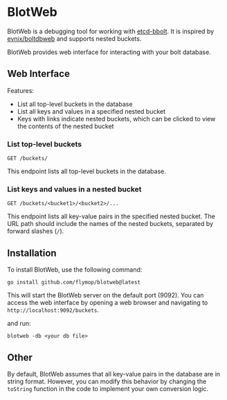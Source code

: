 # BlotWeb

BlotWeb is a debugging tool for working with [etcd-bbolt](https://github.com/etcd-io/bbolt). 
It is inspired by [evnix/boltdbweb](https://github.com/evnix/boltdbweb) and supports nested buckets.

BlotWeb provides web interface for interacting with your bolt database.

## Web Interface

Features:
- List all top-level buckets in the database
- List all keys and values in a specified nested bucket
- Keys with links indicate nested buckets, which can be clicked to view the contents of the nested bucket


### List top-level buckets

`GET /buckets/`

This endpoint lists all top-level buckets in the database.

### List keys and values in a nested bucket

`GET /buckets/<bucket1>/<bucket2>/...`

This endpoint lists all key-value pairs in the specified nested bucket. 
The URL path should include the names of the nested buckets, separated by forward slashes (`/`).


## Installation

To install BlotWeb, use the following command:
```
go install github.com/flymop/blotweb@latest
```
This will start the BlotWeb server on the default port (9092). 
You can access the web interface by opening a web browser and navigating to `http://localhost:9092/buckets`.

and run:
```
blotweb -db <your db file>
```


## Other
By default, BlotWeb assumes that all key-value pairs in the database are in string format. 
However, you can modify this behavior by changing the `toString` function in the code to implement your own conversion logic.


